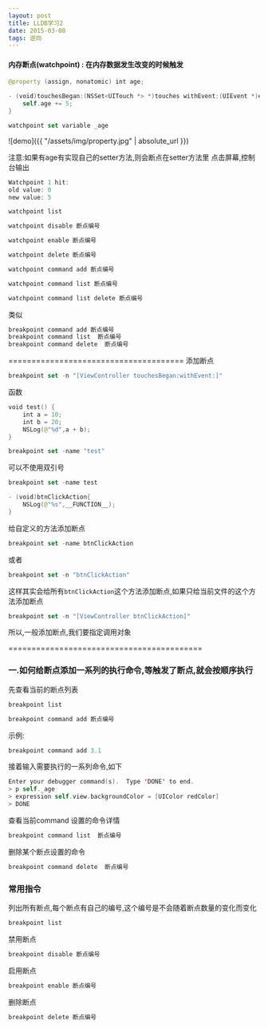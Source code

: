 ```yaml
---
layout: post
title: LLDB学习2
date: 2015-03-08
tags: 逆向
---
```


#### 内存断点(watchpoint) : 在内存数据发生改变的时候触发
```swift
@property (assign, nonatomic) int age;

- (void)touchesBegan:(NSSet<UITouch *> *)touches withEvent:(UIEvent *)event{
    self.age += 5;
}
```

```swift
watchpoint set variable _age
```
![demo]({{ "/assets/img/property.jpg" | absolute_url }})

注意:如果有age有实现自己的setter方法,则会断点在setter方法里
点击屏幕,控制台输出
```swift
Watchpoint 1 hit:
old value: 0
new value: 5
```


```swift
watchpoint list
```

```swift
watchpoint disable 断点编号

watchpoint enable 断点编号

watchpoint delete 断点编号
```

```swift
watchpoint command add 断点编号

watchpoint command list 断点编号

watchpoint command list delete 断点编号
```

类似
```swift
breakpoint command add 断点编号
breakpoint command list  断点编号
breakpoint command delete  断点编号

```



======================================
添加断点
```swift
breakpoint set -n "[ViewController touchesBegan:withEvent:]"
```

函数
```swift
void test() {
    int a = 10;
    int b = 20;
    NSLog(@"%d",a + b);
}
```

```swift
breakpoint set -name "test"
```
可以不使用双引号
```swift
breakpoint set -name test
```

```swift
- (void)btnClickAction{
    NSLog(@"%s",__FUNCTION__);
}
```

给自定义的方法添加断点
```swift
breakpoint set -name btnClickAction
```
或者
```swift
breakpoint set -n "btnClickAction"
```
这样其实会给所有`btnClickAction`这个方法添加断点,如果只给当前文件的这个方法添加断点
```swift
breakpoint set -n "[ViewController btnClickAction]"
```

所以,一般添加断点,我们要指定调用对象


==========================================

### 一.如何给断点添加一系列的执行命令,等触发了断点,就会按顺序执行
先查看当前的断点列表
```swift
breakpoint list
```


```swift
breakpoint command add 断点编号
```


示例:
```swift
breakpoint command add 3.1
```
接着输入需要执行的一系列命令,如下
```swift
Enter your debugger command(s).  Type 'DONE' to end.
> p self._age
> expression self.view.backgroundColor = [UIColor redColor]
> DONE
```

查看当前command 设置的命令详情
```swift
breakpoint command list  断点编号
```

删除某个断点设置的命令
```swift
breakpoint command delete  断点编号
```


### 常用指令
列出所有断点,每个断点有自己的编号,这个编号是不会随着断点数量的变化而变化
```swift
breakpoint list
```

禁用断点
```swift
breakpoint disable 断点编号
```
启用断点
```swift
breakpoint enable 断点编号
```
删除断点
```swift
breakpoint delete 断点编号
```

